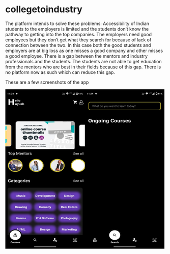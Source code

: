 # collegetoindustry

The platform intends to solve these problems:
Accessibility of Indian students to the employers is limited and the students don’t know the pathway to getting into the top companies.
The employers need good employees but they don’t get what they search for because of lack of connection between the two. In this case both the good students and employers are at big loss as one misses a good company and other misses a good employee.
There is a gap between the mentors and industry professionals and the students. The students are not able to get education from the mentors who are best in their fields because of this gap. There is no platform now as such which can reduce this gap.

These are a few screenshots of the app

<img align="left"  src="https://github.com/ayku686/collegetoindustry/blob/master/allimagess/ss2.jpeg" width="250" height="500" title="Home">

<img align="center" src="https://github.com/ayku686/collegetoindustry/blob/master/allimagess/ss1.jpeg" width="250" height="500" title="Search">

